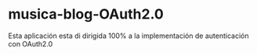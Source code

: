 # musica-blog-OAuth2.0
Esta aplicación esta di dirigida 100%  a la  implementación de autenticación con OAuth2.0 
